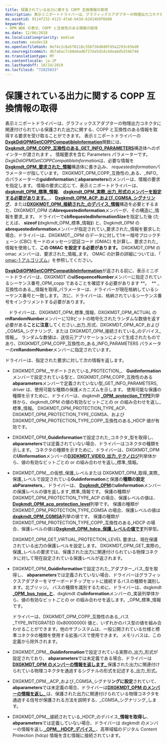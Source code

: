 ```yaml
---
title: 保護されている出力に関する COPP 互換情報の取得
description: 表示ミニポートドライバーは、グラフィックスアダプターの物理出力コネクタに関連付けられている保護された出力に関する、COPP と互換性のある情報を取得する要求を受け取ることができます。
ms.assetid: 9114f232-4123-47a8-b43d-62d14b9f6b08
keywords:
- OPM WDK の表示、COPP と互換性のある情報の取得
ms.date: 12/06/2018
ms.localizationpriority: medium
ms.custom: seodec18
ms.openlocfilehash: 0e74c2c8a5f6118c356f36d8d0fd5a2293c65bd0
ms.sourcegitcommit: 4b7a6ac7c68e6ad6f27da5d1dc4deabd5d34b748
ms.translationtype: MT
ms.contentlocale: ja-JP
ms.lasthandoff: 10/24/2019
ms.locfileid: "72825833"
---
```

# <a name="retrieving-copp-compatible-information-on-protected-output"></a>保護されている出力に関する COPP 互換情報の取得


表示ミニポートドライバーは、グラフィックスアダプターの物理出力コネクタに関連付けられている保護された出力に関する、COPP と互換性のある情報を取得する要求を受け取ることができます。 表示ミニポートドライバーの[**DxgkDdiOPMGetCOPPCompatibleInformation**](https://docs.microsoft.com/windows-hardware/drivers/ddi/dispmprt/nc-dispmprt-dxgkddi_opm_get_copp_compatible_information)関数には、 [**Dxgkmdt\_OPM\_COPP\_互換性のある\_GET\_INFO\_PARAMETERS**](https://docs.microsoft.com/windows-hardware/drivers/ddi/d3dkmdt/ns-d3dkmdt-_dxgkmdt_opm_copp_compatible_get_info_parameters)構造体へのポインターが渡されます *。* 情報要求を含む Parameters パラメーターです。 *DxgkDdiOPMGetCOPPCompatibleInformation*は、必要な情報を[**Dxgkmdt\_OPM\_要求された\_情報**](https://docs.microsoft.com/windows-hardware/drivers/ddi/d3dkmdt/ns-d3dkmdt-_dxgkmdt_opm_requested_information)構造体に書き込み、 *requestedinformation*パラメーターが指しています。 DXGKMDT\_OPM\_COPP\_互換性の\_ある、\_INFO\_のパラメーターの**guidinformation**と**abparameters**のメンバーは、情報の要求を指定します。 情報の要求に応じて、表示ミニポートドライバーは、 [**dxgkmdt\_OPM\_標準\_情報**](https://docs.microsoft.com/windows-hardware/drivers/ddi/d3dkmdt/ns-d3dkmdt-_dxgkmdt_opm_standard_information)、 [**dxgkmdt\_OPM\_実際\_出力\_形式のメンバーを設定する必要があります。** ](https://docs.microsoft.com/windows-hardware/drivers/ddi/d3dkmdt/ns-d3dkmdt-_dxgkmdt_opm_actual_output_format)、 [**Dxgkmdt\_OPM\_ACP\_および\_CGMSA\_シグナリング**](https://docs.microsoft.com/windows-hardware/drivers/ddi/d3dkmdt/ns-d3dkmdt-_dxgkmdt_opm_acp_and_cgmsa_signaling)、または[**DXGKMDT\_OPM\_接続された\_のデバイス\_情報**](https://docs.microsoft.com/windows-hardware/drivers/ddi/d3dkmdt/ns-d3dkmdt-_dxgkmdt_opm_connected_hdcp_device_information)構造を必要とするまた、DXGKMDT\_OPM の**Abrequestedinformation**メンバーが、その構造に\_情報を要求\_ます。 ドライバーで**cbRequestedInformationSize**を指定した後 (たとえば、 <strong>sizeof (</strong>dxgkmdt\_OPM\_標準\_情報<strong>)</strong>) と、Dxgkmdt\_OPM の**abrequestedinformation**メンバーが指定されてい\_要求された\_情報を要求した場合、ドライバーは、DXGKMDT\_\_OPM のデータに対して1キー暗号ブロックチェーン (CBC) モードのメッセージ認証コード (OMAC) を計算し、要求された\_情報を使用して、**この OMAC を設定する必要があります。** DXGKMDT\_OPM の omac メンバーは、要求された\_情報\_ます。 OMAC の計算の詳細については、「 [omac-1 アルゴリズム](https://go.microsoft.com/fwlink/p/?linkid=70417)」を参照してください。

[**DxgkDdiOPMGetCOPPCompatibleInformation**](https://docs.microsoft.com/windows-hardware/drivers/ddi/dispmprt/nc-dispmprt-dxgkddi_opm_get_copp_compatible_information)が返される前に、表示ミニポートドライバーは、DXGKMDT の**ulSequenceNumber**メンバーに指定されているシーケンス番号\_OPM\_copp であることを確認する必要があります **。  ** \_互換性のある\_\_情報を取得\_パラメーターは、ドライバーが現在格納しているシーケンス番号と一致します。 次に、ドライバーは、格納されているシーケンス番号をインクリメントする必要があります。

 

   ドライバーは、DXGKMDT\_OPM\_標準\_情報、DXGKMDT\_OPM\_ACTUAL の**rnRandomNumber**メンバーに128ビットの暗号化されたランダムな数値を返す必要がある**ことに注意**してください\_出力\_形式、DXGKMDT\_OPM\_ACP\_および\_CGMSA\_シグナリング、または DXGKMDT\_OPM\_接続されている\_のデバイス\_情報\_。 ランダムな数値は、送信元アプリケーションによって生成されたものであり、DXGKMDT\_OPM\_COPP\_互換性の\_ある\_INFO\_PARAMETERS パラメーターの**rnRandomNumber**メンバーに指定されています。

 

ドライバーは、指定された要求に対して次の情報を返します。

-   DXGKMDT\_OPM\_\_サポートされている\_PROTECTION\_、 **Guidinformation**メンバーで設定されている型と、DXGKMDT\_OPM\_COPP\_互換性のある**abparameters**メンバーで定義されていない型\_GET\_INFO\_PARAMETERS, driver は、使用可能な種類の保護メカニズムを示します。 使用可能な保護の種類を示すために、ドライバーは、dxgkmdt [ **\_OPM\_protection\_TYPE**](https://docs.microsoft.com/windows-hardware/drivers/ddi/d3dkmdt/ne-d3dkmdt-_dxgkmdt_opm_protection_type)列挙体から、dxgkmdt\_OPM の値の有効なビットごとの or の組み合わせを返し\_標準\_情報。 DXGKMDT\_OPM\_PROTECTION\_TYPE\_ACP、DXGKMDT\_OPM\_PROTECTION\_TYPE\_CGMSA、および DXGKMDT\_OPM\_PROTECTION\_TYPE\_COPP\_互換性のある\_HDCP 値が有効です。

-   DXGKMDT\_OPM\_**Guidinformation**で設定された\_コネクタ\_型を取得し、 **abparameters**では定義されていない場合、ドライバーはコネクタの種類を示します。 コネクタの種類を示すために、ドライバーは、DXGKMDT\_OPM の**Ulinformation**メンバーの[**D3DKMDT\_VIDEO\_出力\_テクノロジ**](https://docs.microsoft.com/windows-hardware/drivers/ddi/d3dkmdt/ne-d3dkmdt-_d3dkmdt_video_output_technology)列挙体から、値の有効なビットごとの or の組み合わせを返し\_標準\_情報。

-   DXGKMDT\_OPM\_\_の仮想\_保護\_レベルまたは DXGKMDT\_OPM\_取得\_実際\_保護\_レベルで設定されている**Guidinformation**と保護の**種類の設定abParameters**,、ドライバーは、 [**Dxgkmdt\_OPM**](https://docs.microsoft.com/windows-hardware/drivers/ddi/d3dkmdt/ns-d3dkmdt-_dxgkmdt_opm_standard_information)の**ulinformation**メンバーの保護レベルの値を返します\_標準\_情報です。 保護の種類が DXGKMDT\_OPM\_PROTECTION\_TYPE\_ACP の場合、保護レベルの値は、 [**Dxgkmdt\_OPM\_acp\_protection\_level**](https://docs.microsoft.com/windows-hardware/drivers/ddi/d3dkmdt/ne-d3dkmdt-_dxgkmdt_opm_acp_protection_level)列挙です。 保護の種類が DXGKMDT\_OPM\_PROTECTION\_TYPE\_CGMSA の場合、保護レベルの値は[**dxgkmdt\_OPM\_CGMSA**](https://docs.microsoft.com/windows-hardware/drivers/ddi/d3dkmdt/ne-d3dkmdt-_dxgkmdt_opm_cgmsa)列挙の値です。 保護の種類が DXGKMDT\_OPM\_PROTECTION\_TYPE\_COPP\_互換性のある\_HDCP の場合、保護レベルの値は[**Dxgkmdt\_OPM\_hdcp\_保護\_レベルの値です**](https://docs.microsoft.com/windows-hardware/drivers/ddi/d3dkmdt/ne-d3dkmdt-_dxgkmdt_opm_hdcp_protection_level)列挙型。

    DXGKMDT\_OPM\_GET\_VIRTUAL\_PROTECTION\_LEVEL 要求は、現在保護されている出力の保護レベルを設定します。 DXGKMDT\_OPM\_GET\_実際の\_保護\_レベルの要求では、保護された出力に関連付けられている物理コネクタに対して現在設定されている保護レベルが返されます。

-   DXGKMDT\_OPM\_**Guidinformation**で設定された\_アダプター\_バス\_型を取得し、 **abparameters**では定義されていない場合、ドライバーはグラフィックスアダプターをマザーボードチップセットに接続するバスの種類を識別します。北ブリッジ。 バスの種類を識別するために、ドライバーは、dxgkmdt [ **\_OPM\_bus\_type\_と**](https://docs.microsoft.com/windows-hardware/drivers/ddi/d3dkmdt/ne-d3dkmdt-_dxgkmdt_opm_bus_type_and_implementation)、dxgkmdt の**ulinformation**メンバーの\_実装列挙体から、値の有効なビットごとの or の組み合わせを返します。\_OPM\_標準\_情報です。

    ドライバーは、DXGKMDT\_OPM\_COPP\_互換性のある\_バス\_TYPE\_INTEGRATED (0x80000000) 値と、いずれかのバス型の値を組み合わせることができます。他のサブシステムは、一般公開されている仕様と標準コネクタの種類を使用する拡張バスで使用できます。 メモリバスは、この定義から除外されます。

-   DXGKMDT\_OPM\_\_**Guidinformation**で設定されている実際の\_出力\_形式が設定されており、 **abparameters**では未定義である場合、ドライバーは[**DXGKMDT\_OPM のメンバーの情報を返します\_** ](https://docs.microsoft.com/windows-hardware/drivers/ddi/d3dkmdt/ns-d3dkmdt-_dxgkmdt_opm_actual_output_format)保護された出力に関連付けられている物理コネクタを通過するシグナルの形式を記述する\_出力\_形式。

-   DXGKMDT\_OPM\_\_ACP\_および\_CGMSA\_シグナ**リングに設定**されていて、 **abparameters**では未定義の場合、ドライバーは[**DXGKMDT\_OPM のメンバーの情報を返し\_** ](https://docs.microsoft.com/windows-hardware/drivers/ddi/d3dkmdt/ns-d3dkmdt-_dxgkmdt_opm_acp_and_cgmsa_signaling)は、保護された出力に関連付けられている物理コネクタを通過する信号が保護される方法を説明する、\_CGMSA\_シグナリング\_します。

-   DXGKMDT\_OPM\_\_接続されている\_HDCP\_のデバイス\_**情報を取得し**、 **abparameters**では定義していない場合、ドライバーは dxgkmdt のメンバーの情報を返し[ **\_OPM\_\_HDCP\_デバイス\_** ](https://docs.microsoft.com/windows-hardware/drivers/ddi/d3dkmdt/ns-d3dkmdt-_dxgkmdt_opm_connected_hdcp_device_information) 、高帯域幅のデジタル Content Protection (hdcp) 情報を含む情報に接続されています。

 

 





